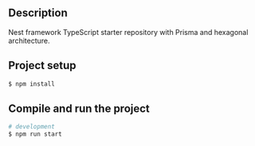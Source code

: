 
## Description

Nest framework TypeScript starter repository with Prisma and hexagonal architecture.

## Project setup

```bash
$ npm install
```

## Compile and run the project

```bash
# development
$ npm run start
